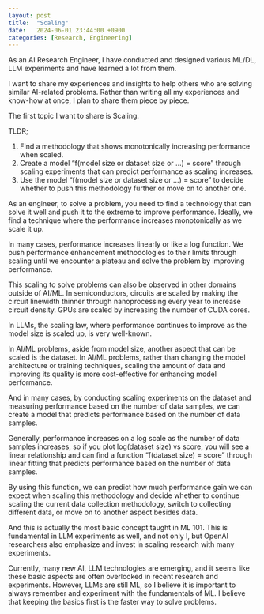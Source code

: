 ```yaml
---
layout: post
title:  "Scaling"
date:   2024-06-01 23:44:00 +0900
categories: [Research, Engineering]
---
```



As an AI Research Engineer, I have conducted and designed various ML/DL, LLM experiments and have learned a lot from them.

I want to share my experiences and insights to help others who are solving similar AI-related problems. Rather than writing all my experiences and know-how at once, I plan to share them piece by piece.

The first topic I want to share is Scaling.

TLDR;

1.	Find a methodology that shows monotonically increasing performance when scaled.
2.	Create a model “f(model size or dataset size or …) = score” through scaling experiments that can predict performance as scaling increases.
3.	Use the model “f(model size or dataset size or …) = score” to decide whether to push this methodology further or move on to another one.

As an engineer, to solve a problem, you need to find a technology that can solve it well and push it to the extreme to improve performance. Ideally, we find a technique where the performance increases monotonically as we scale it up.

In many cases, performance increases linearly or like a log function. We push performance enhancement methodologies to their limits through scaling until we encounter a plateau and solve the problem by improving performance.

This scaling to solve problems can also be observed in other domains outside of AI/ML. In semiconductors, circuits are scaled by making the circuit linewidth thinner through nanoprocessing every year to increase circuit density. GPUs are scaled by increasing the number of CUDA cores.

In LLMs, the scaling law, where performance continues to improve as the model size is scaled up, is very well-known.

In AI/ML problems, aside from model size, another aspect that can be scaled is the dataset. In AI/ML problems, rather than changing the model architecture or training techniques, scaling the amount of data and improving its quality is more cost-effective for enhancing model performance.

And in many cases, by conducting scaling experiments on the dataset and measuring performance based on the number of data samples, we can create a model that predicts performance based on the number of data samples.

Generally, performance increases on a log scale as the number of data samples increases, so if you plot log(dataset size) vs score, you will see a linear relationship and can find a function “f(dataset size) = score” through linear fitting that predicts performance based on the number of data samples.

By using this function, we can predict how much performance gain we can expect when scaling this methodology and decide whether to continue scaling the current data collection methodology, switch to collecting different data, or move on to another aspect besides data.

And this is actually the most basic concept taught in ML 101. This is fundamental in LLM experiments as well, and not only I, but OpenAI researchers also emphasize and invest in scaling research with many experiments.

Currently, many new AI, LLM technologies are emerging, and it seems like these basic aspects are often overlooked in recent research and experiments. However, LLMs are still ML, so I believe it is important to always remember and experiment with the fundamentals of ML. I believe that keeping the basics first is the faster way to solve problems.
